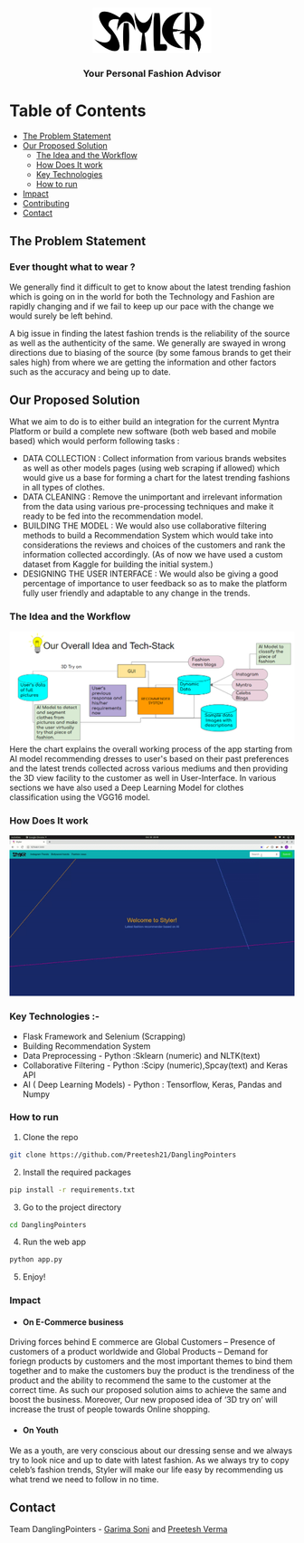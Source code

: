 <br />
<p align="center">
  <img src="static/styler_full.png" alt="Logo" width="210" height="80">

  <h3 align="center">Your Personal Fashion Advisor</h3>
</p>

# Table of Contents

* [The Problem Statement](#the-problem-statement)
* [Our Proposed Solution](#our-proposed-solution)
  * [The Idea and the Workflow](#the-idea-and-the-workflow)
  * [How Does It work](#how-does-it-work)
  * [Key Technologies](#key-technologies)
  * [How to run](#how-to-run)
* [Impact](#impact)
* [Contributing](#contributing)
* [Contact](#contact)

## The Problem Statement

### Ever thought what to wear ?

We generally find it difficult to get to know about the latest trending fashion which is going on in the world for both the Technology and Fashion are rapidly changing and if we fail to keep up our pace with the change we would surely be left behind.

A big issue in finding the latest fashion trends is the reliability of the source as well as the authenticity of the same. We generally are swayed in wrong directions due to biasing of the source (by some famous brands to get their sales high) from where we are getting the information and other factors such as the  accuracy and being up to date.

## Our Proposed Solution

What we aim to do is to either build an integration for the current Myntra Platform or build a complete new software (both web based and mobile based) which would perform following tasks :

* DATA COLLECTION : Collect information from various brands websites as well as other models pages (using web scraping if allowed) which would give us a base for forming a chart for the latest trending fashions in all types of clothes.
* DATA CLEANING : Remove the unimportant and irrelevant information from the data using various pre-processing techniques and make it ready to be fed into the recommendation model.
* BUILDING THE MODEL : We would also use collaborative filtering methods to build a Recommendation System which would take into considerations the reviews and choices of the customers and rank the information collected accordingly.
(As of now we have used a custom dataset from Kaggle for building the initial system.)
* DESIGNING THE USER INTERFACE : We would also be giving a good percentage of importance to user feedback so as to make the platform fully user friendly and adaptable to any change in the trends.

### The Idea and the Workflow

![img](Assets/idea.PNG)
Here the chart explains the overall working process of the app starting from AI model recommending dresses to user's based on their past preferences and the latest trends collected across various mediums and then providing the 3D view facility to the customer as well in User-Interface. In various sections we have also used a Deep Learning Model for clothes classification using the VGG16 model.

### How Does It work

![img](Assets/working.gif)

### Key Technologies :-

* Flask Framework and Selenium (Scrapping)			
* Building Recommendation System 
* Data Preprocessing -  Python :Sklearn (numeric) and NLTK(text) 
* Collaborative Filtering - Python :Scipy (numeric),Spcay(text) and Keras API
* AI ( Deep Learning Models) - Python : Tensorflow, Keras, Pandas and Numpy 


### How to run

1. Clone the repo

```sh
git clone https://github.com/Preetesh21/DanglingPointers
```

2. Install the required packages 

```sh
pip install -r requirements.txt
```

3. Go to the project directory

```sh
cd DanglingPointers
```

4. Run the web app

```sh
python app.py
```

5. Enjoy!

### Impact

* #### On E-Commerce business 

Driving forces behind E commerce are Global Customers – Presence of customers of a product worldwide and Global Products – Demand for foriegn products by customers and the most important themes to bind them together and to make the customers buy the product is the trendiness of the product and the ability to recommend the same to the customer at the correct time. As such our proposed solution aims to achieve the same and boost the business. Moreover, Our new proposed idea of ‘3D try on’ will increase the trust of people towards Online shopping.

* #### On Youth

 We as a youth, are very conscious about our dressing sense and we always try to look nice and up to date with latest fashion. As we always try to copy celeb’s fashion trends, Styler will make our life easy by recommending us what trend we need to follow in no time. 

## Contact

Team DanglingPointers - [Garima Soni](mailto:2018csb1089@iitrpr.ac.in?subject=[GitHub]%20Source%20Han%20Sans) and [Preetesh Verma](mailto:2018eeb1171@iitrpr.ac.in?subject=[GitHub]%20Source%20Han%20Sans) 
